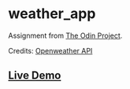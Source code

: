 # weather_app
Assignment from [The Odin Project](https://www.theodinproject.com/lessons/node-path-javascript-weather-app).

Credits: [Openweather API](https://openweathermap.org/api)
## [Live Demo](https://thabomcodes.github.io/weather_app/)
